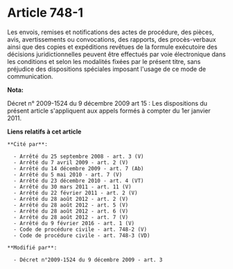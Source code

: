 # Article 748-1

Les envois, remises et notifications des actes de procédure, des pièces, avis, avertissements ou convocations, des rapports,
des procès-verbaux ainsi que des copies et expéditions revêtues de la formule exécutoire des décisions juridictionnelles
peuvent être effectués par voie électronique dans les conditions et selon les modalités fixées par le présent titre, sans
préjudice des dispositions spéciales imposant l'usage de ce mode de communication.

**Nota:**

Décret n° 2009-1524 du 9 décembre 2009 art 15 : Les dispositions du présent article s'appliquent aux appels formés à compter
du 1er janvier 2011.

**Liens relatifs à cet article**

	**Cité par**:

	  - Arrêté du 25 septembre 2008 - art. 3 (V)
	  - Arrêté du 7 avril 2009 - art. 2 (V)
	  - Arrêté du 14 décembre 2009 - art. 7 (Ab)
	  - Arrêté du 5 mai 2010 - art. 7 (V)
	  - Arrêté du 23 décembre 2010 - art. 4 (VT)
	  - Arrêté du 30 mars 2011 - art. 11 (V)
	  - Arrêté du 22 février 2011 - art. 2 (V)
	  - Arrêté du 28 août 2012 - art. 2 (V)
	  - Arrêté du 28 août 2012 - art. 5 (V)
	  - Arrêté du 28 août 2012 - art. 6 (V)
	  - Arrêté du 28 août 2012 - art. 7 (V)
	  - Arrêté du 9 février 2016 - art. 1 (V)
	  - Code de procédure civile - art. 748-2 (V)
	  - Code de procédure civile - art. 748-3 (VD)

	**Modifié par**:

	  - Décret n°2009-1524 du 9 décembre 2009 - art. 3
